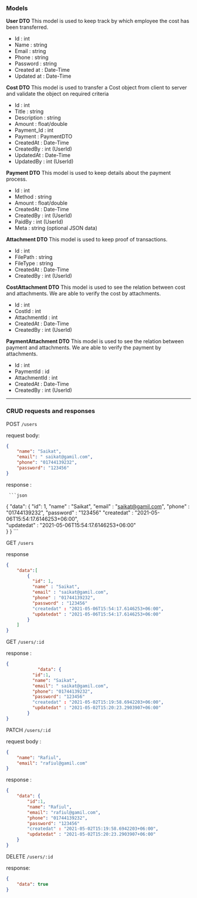 ### Models 

**User DTO**
This model is used to keep track by which employee the cost has been transferred.

* Id : int
* Name : string
* Email : string
* Phone : string
* Password : string
* Created at : Date-Time
* Updated at : Date-Time

**Cost DTO**
This model is used to transfer a Cost object from client to server and validate the object on required criteria

* Id : int
* Title : string
* Description : string
* Amount : float/double
* Payment_Id : int
* Payment : PaymentDTO
* CreatedAt : Date-Time
* CreatedBy : int (UserId)
* UpdatedAt : Date-Time
* UpdatedBy : int (UserId)

**Payment DTO**
This model is used to keep details about the payment process.

* Id : int
* Method : string
* Amount : float/double
* CreatedAt : Date-Time
* CreatedBy : int (UserId)
* PaidBy : int (UserId)
* Meta : string (optional JSON data)

**Attachment DTO**
This model is used to keep proof of transactions.

* Id : int
* FilePath : string
* FileType : string
* CreatedAt : Date-Time
* CreatedBy : int (UserId)

**CostAttachment DTO**
This model is used to see the relation between cost and attachments. We are able to verify the cost by attachments.

* Id : int
* CostId : int
* AttachmentId : int
* CreatedAt : Date-Time
* CreatedBy : int (UserId)

**PaymentAttachment DTO**
This model is used to see the relation between payment and attachments. We are able to verify the payment by attachments.

* Id : int
* PaymentId : id
* AttachmentId : int
* CreatedAt : Date-Time
* CreatedBy : int (UserId)



***



### CRUD requests and responses



POST `/users`

request  body: 

```json
{
    "name": "Saikat",
    "email": " saikat@gamil.com",
    "phone": "01744139232",
    "password": "123456"
}
```

response : 

     ```json
{
    "data": {
        "id": 1,
        "name" : "Saikat",
        "email" : "saikat@gamil.com",
        "phone" : "01744139232",
        "password" : "123456"
        "createdat" : "2021-05-06T15:54:17.6146253+06:00",				
        "updatedat" : "2021-05-06T15:54:17.6146253+06:00"					
    }
}
     ```





GET `/users`

response 

```json
{
    "data":[
        {
          "id": 1,
          "name" : "Saikat",
          "email" : "saikat@gamil.com",
          "phone" : "01744139232",
          "password" : "123456"
          "createdat" : "2021-05-06T15:54:17.6146253+06:00",				
          "updatedat" : "2021-05-06T15:54:17.6146253+06:00"					
        }
    ]
}
```





GET `/users/:id`

response : 

```json
{
			"data": {
          "id":1,
          "name": "Saikat",
          "email": " saikat@gamil.com",
          "phone": "01744139232",
          "password": "123456"
          "createdat" : "2021-05-02T15:19:58.6942203+06:00",
          "updatedat" : "2021-05-02T15:20:23.2903907+06:00"
    	}
}
```





PATCH `/users/:id`

request body :

```json
{
    "name": "Rafiul",
    "email": "rafiul@gamil.com"
}
```

response :

```json
{
    "data": {
        "id":1,
        "name": "Rafiul",
        "email": "rafiul@gamil.com",
        "phone": "01744139232",
        "password": "123456"
        "createdat" : "2021-05-02T15:19:58.6942203+06:00",
        "updatedat" : "2021-05-02T15:20:23.2903907+06:00"
    }
}
```



DELETE  `/users/:id`

response:

```json
{
  	"data": true
}
```
